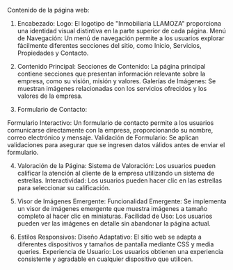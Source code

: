 Contenido de la página web:

1. Encabezado:
Logo: El logotipo de "Inmobiliaria LLAMOZA" proporciona una identidad visual distintiva en la parte superior de cada página.
Menú de Navegación: Un menú de navegación permite a los usuarios explorar fácilmente diferentes secciones del sitio, como Inicio, Servicios, Propiedades y Contacto.

2. Contenido Principal:
Secciones de Contenido: La página principal contiene secciones que presentan información relevante sobre la empresa, como su visión, misión y valores.
Galerías de Imágenes: Se muestran imágenes relacionadas con los servicios ofrecidos y los valores de la empresa.

3. Formulario de Contacto:
   
Formulario Interactivo: Un formulario de contacto permite a los usuarios comunicarse directamente con la empresa, proporcionando su nombre, correo electrónico y mensaje.
Validación de Formulario: Se aplican validaciones para asegurar que se ingresen datos válidos antes de enviar el formulario.

4. Valoración de la Página:
Sistema de Valoración: Los usuarios pueden calificar la atención al cliente de la empresa utilizando un sistema de estrellas.
Interactividad: Los usuarios pueden hacer clic en las estrellas para seleccionar su calificación.

5. Visor de Imágenes Emergente:
Funcionalidad Emergente: Se implementa un visor de imágenes emergente que muestra imágenes a tamaño completo al hacer clic en miniaturas.
Facilidad de Uso: Los usuarios pueden ver las imágenes en detalle sin abandonar la página actual.

6. Estilos Responsivos:
Diseño Adaptativo: El sitio web se adapta a diferentes dispositivos y tamaños de pantalla mediante CSS y media queries.
Experiencia de Usuario: Los usuarios obtienen una experiencia consistente y agradable en cualquier dispositivo que utilicen.
